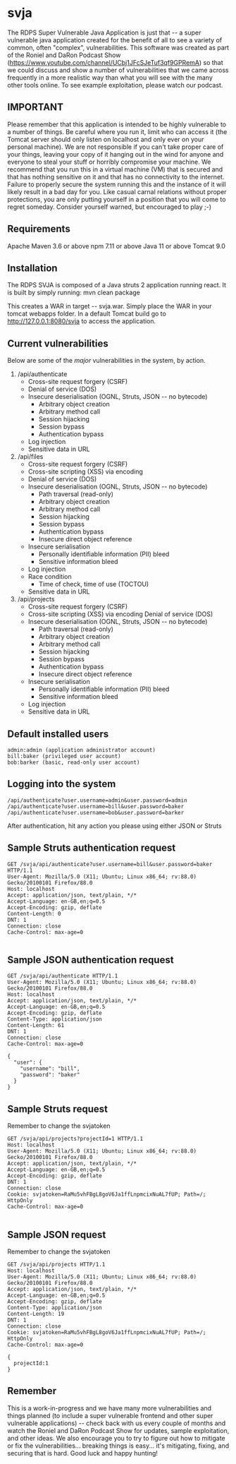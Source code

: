 # svja
The RDPS Super Vulnerable Java Application is just that -- a super vulnerable java application created for the benefit of all to see a variety of common, often "complex", vulnerabilities. This software was created as part of the Roniel and DaRon Podcast Show (https://www.youtube.com/channel/UCbj1JFcSJeTuf3qf9GPRemA) so that we could discuss and show a number of vulnerabilities that we came across frequently in a more realistic way than what you will see with the many other tools online. To see example exploitation, please watch our podcast.

## IMPORTANT ##
Please remember that this application is intended to be highly vulnerable to a number of things. Be careful where you run it, limit who can access it (the Tomcat server should only listen on localhost and only ever on your personal machine). We are not responsible if you can't take proper care of your things, leaving your copy of it hanging out in the wind for anyone and everyone to steal your stuff or horribly compromise your machine. We recommend that you run this in a virtual machine (VM) that is secured and that has nothing sensitive on it and that has no connectivity to the internet. Failure to properly secure the system running this and the instance of it will likely result in a bad day for you. Like casual carnal relations without proper protections, you are only putting yourself in a position that you will come to regret someday. Consider yourself warned, but encouraged to play ;-)

## Requirements ##
Apache Maven 3.6 or above
npm 7.11 or above
Java 11 or above
Tomcat 9.0

## Installation ##
The RDPS SVJA is composed of a Java struts 2 application running react. It is built by simply running:
mvn clean package

This creates a WAR in target -- svja.war. Simply place the WAR in your tomcat webapps folder. In a default Tomcat build go to http://127.0.0.1:8080/svja to access the application.

## Current vulnerabilities ##
Below are some of the _major_ vulnerabilities in the system, by action.

1. /api/authenticate
   - Cross-site request forgery (CSRF)
   - Denial of service (DOS)
   - Insecure deserialisation (OGNL, Struts, JSON -- no bytecode)
	 - Arbitrary object creation
	 - Arbitrary method call
	 - Session hijacking
	 - Session bypass
	 - Authentication bypass
   - Log injection
   - Sensitive data in URL
2. /api/files
   - Cross-site request forgery (CSRF)
   - Cross-site scripting (XSS) via encoding
   - Denial of service (DOS)
   - Insecure deserialisation (OGNL, Struts, JSON -- no bytecode)
	 - Path traversal (read-only)
	 - Arbitrary object creation
	 - Arbitrary method call
	 - Session hijacking
	 - Session bypass
	 - Authentication bypass
	 - Insecure direct object reference
   - Insecure serialisation
	 - Personally identifiable information (PII) bleed
	 - Sensitive information bleed
   - Log injection
   - Race condition
	 - Time of check, time of use (TOCTOU)
   - Sensitive data in URL
3. /api/projects
   - Cross-site request forgery (CSRF)
   - Cross-site scripting (XSS) via encoding
	 Denial of service (DOS)
   - Insecure deserialisation (OGNL, Struts, JSON -- no bytecode)
	 - Path traversal (read-only)
	 - Arbitrary object creation
	 - Arbitrary method call
	 - Session hijacking
	 - Session bypass
	 - Authentication bypass
	 - Insecure direct object reference
   - Insecure serialisation
	 - Personally identifiable information (PII) bleed
	 - Sensitive information bleed
   - Log injection
   - Sensitive data in URL

## Default installed users ##
```
admin:admin (application administrator account)
bill:baker (privileged user account)
bob:barker (basic, read-only user account)
```

## Logging into the system ##
```
/api/authenticate?user.username=admin&user.password=admin
/api/authenticate?user.username=bill&user.password=baker
/api/authenticate?user.username=bob&user.password=barker
```

After authentication, hit any action you please using either JSON or Struts

## Sample Struts authentication request ##
```
GET /svja/api/authenticate?user.username=bill&user.password=baker HTTP/1.1
User-Agent: Mozilla/5.0 (X11; Ubuntu; Linux x86_64; rv:88.0) Gecko/20100101 Firefox/88.0
Host: localhost
Accept: application/json, text/plain, */*
Accept-Language: en-GB,en;q=0.5
Accept-Encoding: gzip, deflate
Content-Length: 0
DNT: 1
Connection: close
Cache-Control: max-age=0


```

## Sample JSON authentication request ##
```
GET /svja/api/authenticate HTTP/1.1
User-Agent: Mozilla/5.0 (X11; Ubuntu; Linux x86_64; rv:88.0) Gecko/20100101 Firefox/88.0
Host: localhost
Accept: application/json, text/plain, */*
Accept-Language: en-GB,en;q=0.5
Accept-Encoding: gzip, deflate
Content-Type: application/json
Content-Length: 61
DNT: 1
Connection: close
Cache-Control: max-age=0

{
  "user": {
    "username": "bill",
    "password": "baker"
  }
}
```

## Sample Struts request ##
Remember to change the svjatoken
```
GET /svja/api/projects?projectId=1 HTTP/1.1
Host: localhost
User-Agent: Mozilla/5.0 (X11; Ubuntu; Linux x86_64; rv:88.0) Gecko/20100101 Firefox/88.0
Accept: application/json, text/plain, */*
Accept-Language: en-GB,en;q=0.5
Accept-Encoding: gzip, deflate
DNT: 1
Connection: close
Cookie: svjatoken=RaMu5vhFBgL8goV6Ja1ffLnpmcixNuAL7fUP; Path=/; HttpOnly
Cache-Control: max-age=0


```

## Sample JSON request ##
Remember to change the svjatoken 
```
GET /svja/api/projects HTTP/1.1
Host: localhost
User-Agent: Mozilla/5.0 (X11; Ubuntu; Linux x86_64; rv:88.0) Gecko/20100101 Firefox/88.0
Accept: application/json, text/plain, */*
Accept-Language: en-GB,en;q=0.5
Accept-Encoding: gzip, deflate
Content-Type: application/json
Content-Length: 19
DNT: 1
Connection: close
Cookie: svjatoken=RaMu5vhFBgL8goV6Ja1ffLnpmcixNuAL7fUP; Path=/; HttpOnly
Cache-Control: max-age=0

{
  projectId:1
}
```

## Remember ##
This is a work-in-progress and we have many more vulnerabilities and things planned (to include a super vulnerable frontend and other super vulnerable applications) -- check back with us every couple of months and watch the Roniel and DaRon Podcast Show for updates, sample exploitation, and other ideas. We also encourage you to try to figure out how to mitigate or fix the vulnerabilities... breaking things is easy... it's mitigating, fixing, and securing that is hard.  Good luck and happy hunting!
